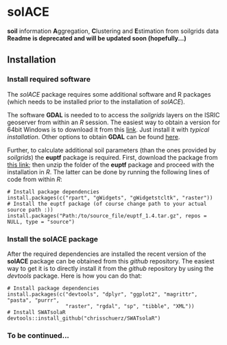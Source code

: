 # solACE
**soil** information **A**ggregation, **C**lustering and **E**stimation from soilgrids data
**Readme is deprecated and will be updated soon (hopefully...)**

## Installation

### Install required software
The *solACE* package requires some additional software and R packages (which needs to be installed prior to the installation of *solACE*). 

The software **GDAL** is needed to to access the *soilgrids* layers on the ISRIC geoserver from within an *R* session. The easiest way to obtain a version for 64bit Windows is to download it from this [link](http://download.gisinternals.com/sdk/downloads/release-1800-x64-gdal-2-1-3-mapserver-7-0-4/gdal-201-1800-x64-core.msi). Just install it with *typical installation*. Other options to obtain **GDAL** can be found [here](https://trac.osgeo.org/gdal/wiki/DownloadingGdalBinaries).

Further, to calculate additional soil parameters (than the ones provided by *soilgrids*) the **euptf** package is required. First, download the package from [this link](http://eusoils.jrc.ec.europa.eu/public_path/shared_folder/themes/euptf.zip); then  unzip the folder of the **euptf** package and proceed with the installation in *R*. The latter can be done by running the following lines of code from within *R*:
```{r}
# Install package dependencies
install.packages(c("rpart", "gWidgets", "gWidgetstcltk", "raster"))
# Install the euptf package (of course change path to your actual source path :))
install.packages("Path:/to/source_file/euptf_1.4.tar.gz", repos = NULL, type = "source")
```

### Install the solACE package
After the required dependencies are installed the recent version of the **solACE** package can be obtained from this *github* repository. The easiest way to get it is to directly install it from the *github* repository by using the *devtools* package. Here is how you can do that:
```{r}
# Install package dependencies
install.packages(c("devtools", "dplyr", "ggplot2", "magrittr", "pasta", "purrr", 
                   "raster", "rgdal", "sp", "tibble", "XML"))
# Install SWATsolaR
devtools::install_github("chrisschuerz/SWATsolaR")
```

### To be continued...
